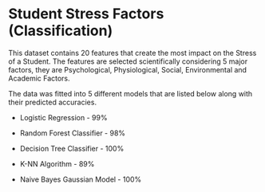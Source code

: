 # Student Stress Factors (Classification)
This dataset contains 20 features that create the most impact on the Stress of a Student. The features are selected scientifically considering 5 major factors, they are Psychological, Physiological, Social, Environmental and Academic Factors.

The data was fitted into 5 different models that are listed below along with their predicted accuracies.

* Logistic Regression - 99%

* Random Forest Classifier - 98%
    
* Decision Tree Classifier - 100% 
    
* K-NN Algorithm - 89%
    
* Naive Bayes Gaussian Model - 100% 
